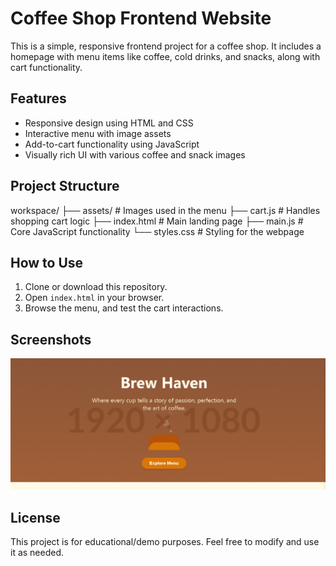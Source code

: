 # Coffee Shop Frontend Website

This is a simple, responsive frontend project for a coffee shop. It includes a homepage with menu items like coffee, cold drinks, and snacks, along with cart functionality.

## Features

- Responsive design using HTML and CSS
- Interactive menu with image assets
- Add-to-cart functionality using JavaScript
- Visually rich UI with various coffee and snack images

## Project Structure

workspace/
├── assets/ # Images used in the menu
├── cart.js # Handles shopping cart logic
├── index.html # Main landing page
├── main.js # Core JavaScript functionality
└── styles.css # Styling for the webpage


## How to Use

1. Clone or download this repository.
2. Open `index.html` in your browser.
3. Browse the menu, and test the cart interactions.

## Screenshots

![alt text](/assets/image.png)

## License

This project is for educational/demo purposes. Feel free to modify and use it as needed.
